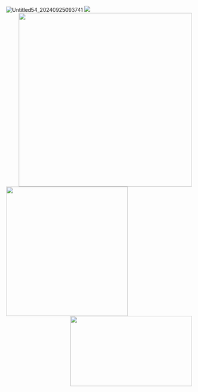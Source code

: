 ![Untitled54_20240925093741](https://github.com/user-attachments/assets/58de0f36-2dbc-4710-8d6f-cf00232e42a7)
[<img src="https://i.imgur.com/5uGebMw.png">](https://taurtls.straw.page)
<img align="right" width="470" height="470" src="https://i.imgur.com/UAzG2Jq.png">
<img align="left" width="330" height="350" src="https://i.imgur.com/qQnu5Uo.png">
<img align="right" width="330" height="190" src="https://i.imgur.com/fEGXvi1.png">


